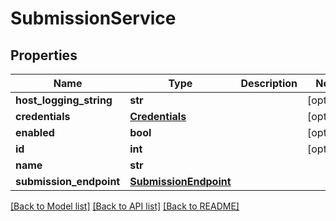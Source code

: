 # SubmissionService

## Properties
Name | Type | Description | Notes
------------ | ------------- | ------------- | -------------
**host_logging_string** | **str** |  | [optional] 
**credentials** | [**Credentials**](Credentials.md) |  | [optional] 
**enabled** | **bool** |  | [optional] 
**id** | **int** |  | [optional] 
**name** | **str** |  | 
**submission_endpoint** | [**SubmissionEndpoint**](SubmissionEndpoint.md) |  | 

[[Back to Model list]](../README.md#documentation-for-models) [[Back to API list]](../README.md#documentation-for-api-endpoints) [[Back to README]](../README.md)


